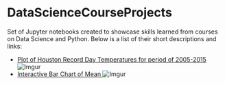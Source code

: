 # DataScienceCourseProjects
Set of Jupyter notebooks created to showcase skills learned from courses on Data Science and Python. Below is a list of their short descriptions and links:

- [Plot of Houston Record Day Temperatures for period of 2005-2015](https://github.com/caiobran/DataScienceCourseProjects/blob/master/Houston_Record_Temperatures.ipynb)
![Imgur](https://i.imgur.com/jLmc556.png)
- [Interactive Bar Chart of Mean ](https://github.com/caiobran/DataScienceSampleCode/blob/master/BarChartsWithInteractiveGradientScale.ipynb)
![Imgur](https://i.imgur.com/2c2DCTg.png)
